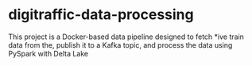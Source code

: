 # digitraffic-data-processing
This project is a Docker-based data pipeline designed to fetch *ive train data from the, publish it to a Kafka topic, and process the data using PySpark with Delta Lake
